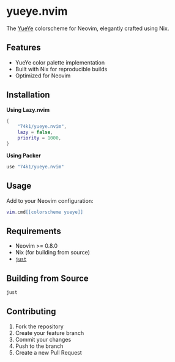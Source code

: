# yueye.nvim

The [YueYe](https://github.com/74k1/yueye) colorscheme for Neovim, elegantly crafted using Nix.

## Features

- YueYe color palette implementation
- Built with Nix for reproducible builds
- Optimized for Neovim

## Installation

**Using Lazy.nvim**
```lua
{
    "74k1/yueye.nvim",
    lazy = false,
    priority = 1000,
}
```

**Using Packer**
```lua
use "74k1/yueye.nvim"
```

## Usage

Add to your Neovim configuration:

```lua
vim.cmd[[colorscheme yueye]]
```

## Requirements

- Neovim >= 0.8.0
- Nix (for building from source)
- [`just`](https://github.com/casey/just)

## Building from Source

```bash
just
```

## Contributing

1. Fork the repository
2. Create your feature branch
3. Commit your changes
4. Push to the branch
5. Create a new Pull Request
